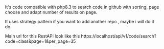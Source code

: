 It's code compatible with php8.3 to search code in github with sorting, page choose and adapt number of results on page.

It uses strategy pattern if you want to add another repo , maybe i will do it do.

Main url for this RestAPI look like this
https://localhost/api/v1/code/search?code=class&page=1&per_page=35
